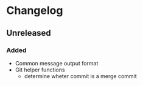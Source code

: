 # Changelog

## Unreleased
### Added
-   Common message output format
-   Git helper functions
    -   determine wheter commit is a merge commit